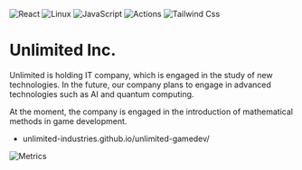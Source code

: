 ![React](https://img.shields.io/badge/React-20232A?style=for-the-badge&logo=react&logoColor=61DAFB)
![Linux](https://img.shields.io/badge/Linux-FCC624?style=for-the-badge&logo=linux&logoColor=black)
![JavaScript](https://img.shields.io/badge/JavaScript-323330?style=for-the-badge&logo=javascript&logoColor=F7DF1E)
![Actions](https://img.shields.io/badge/GitHub_Actions-2088FF?style=for-the-badge&logo=github-actions&logoColor=white)
![Tailwind Css](https://img.shields.io/badge/Tailwind_CSS-38B2AC?style=for-the-badge&logo=tailwind-css&logoColor=white)

# Unlimited Inc.

Unlimited is holding IT company, which is engaged in the study of new technologies. In the future, our company plans to engage in advanced technologies such as AI and quantum computing.

At the moment, the company is engaged in the introduction of mathematical methods in game development.

* unlimited-industries.github.io/unlimited-gamedev/

![Metrics](https://metrics.lecoq.io/unlimited-industries?template=classic&base=header%2C%20activity%2C%20community%2C%20repositories%2C%20metadata&base.indepth=false&base.hireable=false&base.skip=false&config.timezone=Asia%2FBishkek)
